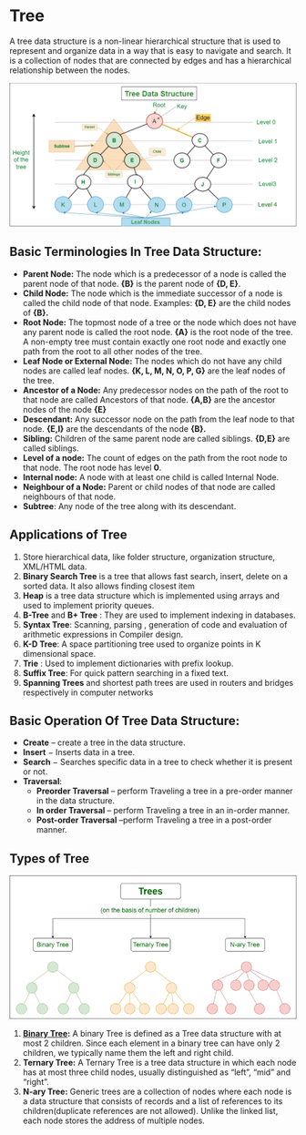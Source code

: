 # Tree
A tree data structure is a non-linear hierarchical structure that is used to represent and organize data in a way that is easy to navigate and search. It is a collection of nodes that are connected by edges and has a hierarchical relationship between the nodes.

![Tree Data Structure](/assets/images/tree.png)

## Basic Terminologies In Tree Data Structure:
- **Parent Node:** The node which is a predecessor of a node is called the parent node of that node. **{B}** is the parent node of **{D, E}**.
- **Child Node:** The node which is the immediate successor of a node is called the child node of that node. Examples: **{D, E}** are the child nodes of **{B}.**
- **Root Node:** The topmost node of a tree or the node which does not have any parent node is called the root node. **{A}** is the root node of the tree. A non-empty tree must contain exactly one root node and exactly one path from the root to all other nodes of the tree.
- **Leaf Node or External Node:** The nodes which do not have any child nodes are called leaf nodes. **{K, L, M, N, O, P, G}** are the leaf nodes of the tree.
- **Ancestor of a Node:** Any predecessor nodes on the path of the root to that node are called Ancestors of that node. **{A,B}** are the ancestor nodes of the node **{E}**
- **Descendant:** Any successor node on the path from the leaf node to that node. **{E,I}** are the descendants of the node **{B}.**
- **Sibling:** Children of the same parent node are called siblings. **{D,E}** are called siblings.
- **Level of a node:** The count of edges on the path from the root node to that node. The root node has level **0**.
- **Internal node:** A node with at least one child is called Internal Node.
- **Neighbour of a Node:** Parent or child nodes of that node are called neighbours of that node.
- **Subtree**: Any node of the tree along with its descendant.

## Applications of Tree
1. Store hierarchical data, like folder structure, organization structure, XML/HTML data.
2. **Binary Search Tree** is a tree that allows fast search, insert, delete on a sorted data. It also allows finding closest item
3. **Heap** is a tree data structure which is implemented using arrays and used to implement priority queues.
4. **B-Tree** and **B+ Tree** : They are used to implement indexing in databases.
5. **Syntax Tree**:  Scanning, parsing , generation of code and evaluation of arithmetic expressions in Compiler design.
6. **K-D Tree**: A space partitioning tree used to organize points in K dimensional space.
7. **Trie** : Used to implement dictionaries with prefix lookup.
8. **Suffix Tree**: For quick pattern searching in a fixed text.
9. **Spanning Trees** and shortest path trees are used in routers and bridges respectively in computer networks

## Basic Operation Of Tree Data Structure:
- **Create** – create a tree in the data structure.
- **Insert** − Inserts data in a tree.
- **Search** − Searches specific data in a tree to check whether it is present or not.
- **Traversal**:
    - **Preorder Traversal** – perform Traveling a tree in a pre-order manner in the data structure.
    - **In order Traversal** – perform Traveling a tree in an in-order manner.
    - **Post-order Traversal** –perform Traveling a tree in a post-order manner.

## Types of Tree

![Types of Tree](/assets/images/tree-types.png)

1. **[Binary Tree](/16-Tree/02-Binary-Tree.md):** A binary Tree is defined as a Tree data structure with at most 2 children. Since each element in a binary tree can have only 2 children, we typically name them the left and right child.
2. **Ternary Tree:** A Ternary Tree is a tree data structure in which each node has at most three child nodes, usually distinguished as “left”, “mid” and “right”.
3. **N-ary Tree:** Generic trees are a collection of nodes where each node is a data structure that consists of records and a list of references to its children(duplicate references are not allowed). Unlike the linked list, each node stores the address of multiple nodes.